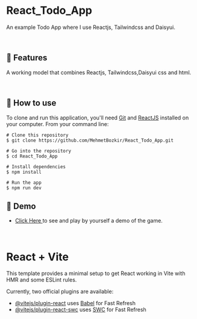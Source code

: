 # React_Todo_App


An example Todo App where I use Reactjs, Tailwindcss and Daisyui.


<p align="center"> 

<br> 
  
  :wrench: Features 
  ---------------------

  A working model that combines Reactjs, Tailwindcss,Daisyui css and html.
  
<br> 
  
  ## :book: How to use
To clone and run this application, you'll need [Git](https://git-scm.com/downloads) and [ReactJS](https://reactjs.org/docs/getting-started.html) installed on your computer. From your command line:

```
# Clone this repository
$ git clone https://github.com/MehmetBozkir/React_Todo_App.git

# Go into the repository
$ cd React_Todo_App

# Install dependencies
$ npm install

# Run the app
$ npm run dev
```
## :link: Demo
  - <a target="_blank" href="https://react-todo-app-x.netlify.app//"> Click Here </a> to see and play by yourself a demo of the game.

<br> 

# React + Vite

This template provides a minimal setup to get React working in Vite with HMR and some ESLint rules.

Currently, two official plugins are available:

- [@vitejs/plugin-react](https://github.com/vitejs/vite-plugin-react/blob/main/packages/plugin-react/README.md) uses [Babel](https://babeljs.io/) for Fast Refresh
- [@vitejs/plugin-react-swc](https://github.com/vitejs/vite-plugin-react-swc) uses [SWC](https://swc.rs/) for Fast Refresh
